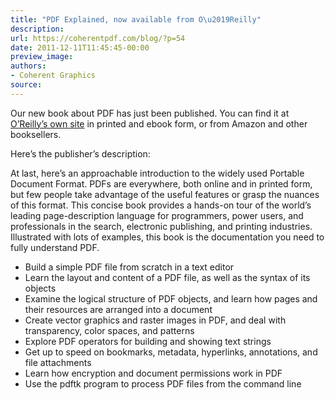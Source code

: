 ```yaml
---
title: "PDF Explained, now available from O\u2019Reilly"
description:
url: https://coherentpdf.com/blog/?p=54
date: 2011-12-11T11:45:45-00:00
preview_image:
authors:
- Coherent Graphics
source:
---
```


<p>Our new book about PDF has just been published. You can find it at <a href="http://shop.oreilly.com/product/0636920021483.do" title="PDF Explained" target="_blank">O’Reilly’s own site</a> in printed and ebook form, or from Amazon and other booksellers.</p>
<p><span>Here’s the publisher’s description:</span></p>
<p><span>At last, here’s an approachable introduction to the widely used Portable Document Format. PDFs are everywhere, both online and in printed form, but few people take advantage of the useful features or grasp the nuances of this format. This concise book provides a hands-on tour of the world’s leading page-description language for programmers, power users, and professionals in the search, electronic publishing, and printing industries. Illustrated with lots of examples, this book is the documentation you need to fully understand PDF.</span></p>
<ul>
<li>Build a simple PDF file from scratch in a text editor</li>
<li>Learn the layout and content of a PDF file, as well as the syntax of its objects</li>
<li>Examine the logical structure of PDF objects, and learn how pages and their resources are arranged into a document</li>
<li>Create vector graphics and raster images in PDF, and deal with transparency, color spaces, and patterns</li>
<li>Explore PDF operators for building and showing text strings</li>
<li>Get up to speed on bookmarks, metadata, hyperlinks, annotations, and file attachments</li>
<li>Learn how encryption and document permissions work in PDF</li>
<li>Use the pdftk program to process PDF files from the command line</li>
</ul>


